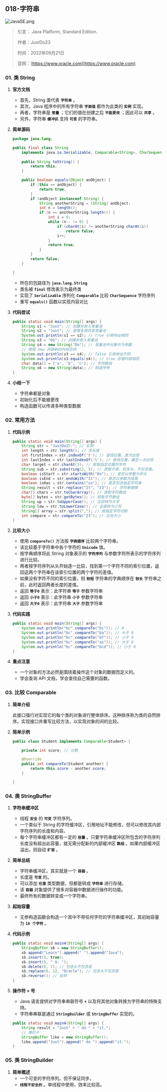 ## 018-字符串

![JavaSE.png](https://raw.githubusercontent.com/JustDo23/SnailMonitor/master/Picture/Cover/JavaSE.png)

> 引言： Java Platform, Standard Edition.
>
> 作者：JustDo23
>
> 时间：2022年09月21日
>
> 官网：[https://www.oracle.com](https://www.oracle.com)

### 01. 类 String

1. **官方文档**

   * 首先，String 类代表 **`字符串`** 。
   * 其次，Java 程序中的所有字符串 **`字面值`** 都作为此类的 **`实例`** 实现。
   * 再者，字符串是 **`常量`** ；它们的值在创建之后 **`不能更改`** ；因此可以 **`共享`** 。
   * 另外，字符串 **`缓冲区`** 支持 **`可变`** 的字符串。

2. **简单源码**

   ```java
   package java.lang;
   
   public final class String
       implements java.io.Serializable, Comparable<String>, CharSequence {
     
       public String toString() {
           return this;
       }
   
       public boolean equals(Object anObject) {
           if (this == anObject) {
               return true;
           }
           if (anObject instanceof String) {
               String anotherString = (String) anObject;
               int n = length();
               if (n == anotherString.length()) {
                   int i = 0;
                   while (n-- != 0) {
                       if (charAt(i) != anotherString.charAt(i))
                           return false;
                       i++;
                   }
                   return true;
               }
           }
           return false;
       }
   
   }
   ```

   * 所在的包路径为 **`java.lang.String`** 
   * 类名被 **`final`** 修改表示为最终类
   * 实现了 **`Serializable`** 序列化 **`Comparable`** 比较 **`CharSequence`**  字符序列
   * 重写 **`equals()`** 函数以实现内容对比

3. **代码尝试**

   ```java
   public static void main(String[] args) {
       String s1 = "Just"; // 创建并放入常量池
       String s2 = "Just"; // 直接复用共享常量池
       System.out.println(s1 == s2); // true 引用地址相同
       String s3 = "Do"; // 创建并放入常量池
       String s4 = new String("Do"); // 常量池中对象作为参数
       // 使用 new 开辟新的内存空间
       System.out.println(s3 == s4); // false 引用地址不同
       System.out.println(s3.equals(s4)); // true 存储内容相同
       char data[] = {'a', 'b', 'c'}; // 字符数组
       String s6 = new String(data); // 构造传参
   }
   ```

4. **小结一下**

   * 字符串都是对象
   * 初始化后不能被更改
   * 构造函数可以传递多种类型数据

### 02. 常用方法

1. **代码示例**

   ```java
   public static void main(String[] args) {
       String str = "JustDoIt."; // 实例
       int length = str.length(); // 求长度
       int firstIndex = str.indexOf('t'); // 查找位置，首次出现
       int lastIndex = str.lastIndexOf('t'); // 查找位置，最后一次出现
       char target = str.charAt(3); // 获取指定位置的字符
       String sub = str.substring(2, 5); // 获取子串，包含头，不包含尾。
       boolean isStart = str.startsWith("Do"); // 是否以参数为开头
       boolean isEnd = str.endsWith("It"); // 是否以参数为结尾
       boolean isHas = str.contains("us"); // 是否包含指定字符串
       String result = str.replace("It", "23"); // 字符串替换
       char[] chars = str.toCharArray(); // 获取字符数组
       byte[] bytes = str.getBytes(); // 获取字节数组
       String up = str.toUpperCase(); // 全部转为大写
       String low = str.toLowerCase(); // 全部转为小写
       String[] array = str.split(","); // 按指定字符切割
       int compare = str.compareTo("23"); // 比较大小
   }
   ```

2. **比较大小**

   * 使用 **`compareTo()`** 方法按 **`字典顺序`** 比较两个字符串。
   * 该比较基于字符串中各个字符的 **`Unicode`** 值。
   * 按字典顺序将此 String 对象表示的 **`字符序列`** 与参数字符所表示的字符序列进行比较。
   * 两者按字符序列从头开始逐一比较，找到第一个字符不同的索引位置，返回这两个字符串在该索引位置的两个字符的差值。
   * 如果没有字符不同的索引位置，则 **`较短`** 字符串的字典顺序在 **`较长`** 字符串之前，此时返回两者长度的差值。
   * 返回 **`等于0`** 表示：此字符串 **`等于`** 参数字符串
   * 返回 **`小于0`** 表示：此字符串 **`小于`** 参数字符串
   * 返回 **`大于0`** 表示：此字符串 **`大于`** 参数字符串

3. **代码实践**

   ```java
   public static void main(String[] args) {
       System.out.println("bc".compareTo("bc")); // 0
       System.out.println("bc".compareTo("ba")); // 大于 0
       System.out.println("bc".compareTo("bf")); // 小于 0
       System.out.println("bc".compareTo("ax")); // 大于 0
       System.out.println("bc".compareTo("bcd")); // 小于 0
   }
   ```
   
3. **重点注意**

   * 一个对象的方法必然是围绕着操作这个对象的数据而定义的。
   * 学会查询 API 文档，学会查找自己需要的函数。

### 03. 比较 Comparable

1. **简单介绍**

   此接口强行对实现它的每个类的对象进行整体排序。这种排序称为类的自然排序。实现接口并重写比较方法，以实现对象的间的比较。

2. **简单示例**

   ```java
   public class Student implements Comparable<Student> {
   
       private int score; // 分数
   
       @Override
       public int compareTo(Student another) {
           return this.score - another.score;
       }
   
   }
   ```

### 04. 类 StringBuffer

1. **字符串缓冲区**

   * 线程 **`安全`** 的 **`可变`** 字符序列。
   * 一个类似于 String 的字符缓冲区，引用地址不能修改，但可以修改其内部字符序列的长度和内容。
   * 每个字符串缓冲区都有一定的 **`容量`** 。只要字符串缓冲区所包含的字符序列长度没有超出此容量，就无需分配新的内部缓冲区 **`数组`** 。如果内部缓冲区溢出，则自动 **`扩容`** 。

2. **简单总结**

   * 字符串缓冲区，其实就是一个 **`容器`** 。
   * 长度是 **`可变`** 的。
   * 可以添加 **`任意`** 类型数据，但都是转成 **`字符串`** 进行存储。
   * 该 **`容器`** 对象提供了很多对容器中数据进行操作的功能。
   * 最终所有的数据转变成一个字符串。

3. **起始容量**

   * 无参构造函数会构造一个其中不带任何字符的字符串缓冲区，其初始容量为 **`16 个字符`** 。

4. **代码示例**

   ```java
   public static void main4(String[] args) {
       StringBuffer sb = new StringBuffer();
       sb.append("Learn").append(" ").append("Java");
       sb.insert(5, true);
       sb.insert(5, " $- ");
       sb.delete(6, 7); // 包含头不包含尾
       sb.replace(6, 12, "Oracle"); // 包含头不包含尾
       sb.reverse(); // 反转
   }
   ```

5. **操作符 + 号**

   * Java 语言提供对字符串串联符号 **`+`** 以及将其他对象转换为字符串的特殊支持。
   * 字符串串联是通过 **`StringBuilder`** 或 **`StringBuffer`** 实现的。

   ```java
   public static void main4(String[] args) {
       String result = "Just" + " do " + "it.";
       // 等价于
       StringBuffer like = new StringBuffer();
       like.append("Just").append(" do ").append("it.");
   }
   ```

### 05. 类 StringBuilder

1. **简单概述**
   * 一个可变的字符序列。但不保证同步。
   * **`线程不安全的`** 。单线程中使用，效率比较高。

